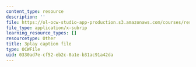 ```yaml
---
content_type: resource
description: ''
file: https://ol-ocw-studio-app-production.s3.amazonaws.com/courses/res-9-003-brains-minds-and-machines-summer-course-summer-2015/0330ad7ecf52eb2c0a1eb31ac91a42da_TjrRSOHQACw.srt
file_type: application/x-subrip
learning_resource_types: []
resourcetype: Other
title: 3play caption file
type: OCWFile
uid: 0330ad7e-cf52-eb2c-0a1e-b31ac91a42da
---
```

